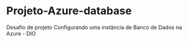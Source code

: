 # Projeto-Azure-database
Desafio de projeto Configurando uma instância de Banco de Dados na Azure - DIO

